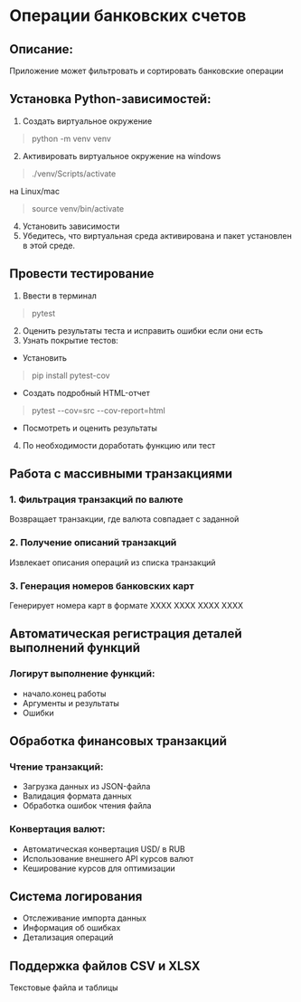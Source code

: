 # Операции банковских счетов

## Описание:

Приложение может фильтровать и сортировать банковские операции 

## Установка Python-зависимостей:

1. Создать виртуальное окружение
>python -m venv venv 
2. Активировать виртуальное окружение
на windows
> ./venv/Scripts/activate 

на Linux/mac
>source venv/bin/activate
4. Установить зависимости
5. Убедитесь, что виртуальная среда активирована и пакет установлен в этой среде.

## Провести тестирование
1. Ввести в терминал
> pytest
2. Оценить результаты теста и исправить ошибки если они есть
3. Узнать покрытие тестов:
- Установить
>pip install pytest-cov

- Создать подробный HTML-отчет
>pytest --cov=src --cov-report=html

- Посмотреть и оценить результаты

4. По необходимости доработать функцию или тест

## Работа с массивными транзакциями
### 1. Фильтрация транзакций по валюте

Возвращает транзакции, где валюта совпадает с заданной
### 2. Получение описаний транзакций

Извлекает описания операций из списка транзакций
### 3. Генерация номеров банковских карт

Генерирует номера карт в формате XXXX XXXX XXXX XXXX

## Автоматическая регистрация деталей выполнений функций
### Логирут выполнение функций:
- начало.конец работы
- Аргументы и результаты
- Ошибки

## Обработка финансовых транзакций
### Чтение транзакций:
- Загрузка данных из JSON-файла
- Валидация формата данных
- Обработка ошибок чтения файла

### Конвертация валют:
- Автоматическая конвертация USD/ в RUB
- Использование внешнего API курсов валют
- Кеширование курсов для оптимизации

## Система логирования
- Отслеживание импорта данных
- Информация об ошибках
- Детализация операций

## Поддержка файлов CSV и XLSX
Текстовые файла и таблицы
